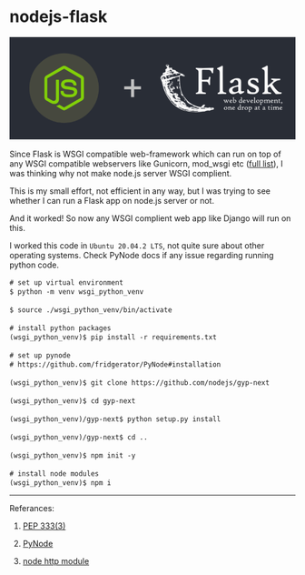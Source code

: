 # nodejs-flask

<img src="./image/flask_node.png" alt="flask-node">

Since Flask is WSGI compatible web-framework which can run on top of any WSGI compatible webservers like Gunicorn, mod_wsgi etc (<a href="https://wsgi.readthedocs.io/en/latest/servers.html">full list</a>), I was thinking why not make node.js server WSGI complient. 

This is my small effort, not efficient in any way, but I was trying to see whether I can run a Flask app on node.js server or not.

And it worked! So now any WSGI complient web app like Django will run on this.

I worked this code in `Ubuntu 20.04.2 LTS`, not quite sure about other operating systems. Check PyNode docs if any issue regarding running python code.

```
# set up virtual environment
$ python -m venv wsgi_python_venv

$ source ./wsgi_python_venv/bin/activate

# install python packages
(wsgi_python_venv)$ pip install -r requirements.txt

# set up pynode
# https://github.com/fridgerator/PyNode#installation

(wsgi_python_venv)$ git clone https://github.com/nodejs/gyp-next

(wsgi_python_venv)$ cd gyp-next

(wsgi_python_venv)/gyp-next$ python setup.py install

(wsgi_python_venv)/gyp-next$ cd ..

(wsgi_python_venv)$ npm init -y

# install node modules
(wsgi_python_venv)$ npm i
```

---

Referances:

1. <a href="https://www.python.org/dev/peps/pep-3333/">PEP 333(3)</a>

2. <a href="https://github.com/fridgerator/PyNode">PyNode</a>
3. <a href="https://nodejs.dev/learn/the-nodejs-http-module">node http module</a>
